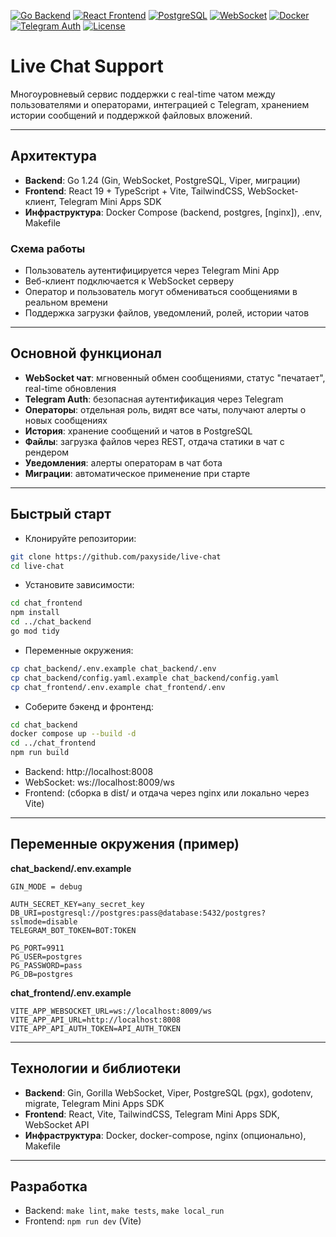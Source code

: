 [![Go Backend](https://img.shields.io/badge/Backend-Go_1.24-blue?logo=go)](https://golang.org)
[![React Frontend](https://img.shields.io/badge/Frontend-React_19-blue?logo=react)](https://react.dev)
[![PostgreSQL](https://img.shields.io/badge/Database-PostgreSQL_17-blue?logo=postgresql)](https://www.postgresql.org)
[![WebSocket](https://img.shields.io/badge/Realtime-WebSocket-green?logo=websocket)](https://developer.mozilla.org/docs/Web/API/WebSockets_API)
[![Docker](https://img.shields.io/badge/DevOps-Docker-blue?logo=docker)](https://www.docker.com)
[![Telegram Auth](https://img.shields.io/badge/Auth-Telegram-blue?logo=telegram)](https://core.telegram.org/bots/webapps)
[![License](https://img.shields.io/badge/license-MIT-green.svg)](LICENSE)

# Live Chat Support

Многоуровневый сервис поддержки с real-time чатом между пользователями и операторами, интеграцией с Telegram, хранением истории сообщений и поддержкой файловых вложений.

---

## Архитектура

- **Backend**: Go 1.24 (Gin, WebSocket, PostgreSQL, Viper, миграции)
- **Frontend**: React 19 + TypeScript + Vite, TailwindCSS, WebSocket-клиент, Telegram Mini Apps SDK
- **Инфраструктура**: Docker Compose (backend, postgres, [nginx]), .env, Makefile

### Схема работы
- Пользователь аутентифицируется через Telegram Mini App
- Веб-клиент подключается к WebSocket серверу
- Оператор и пользователь могут обмениваться сообщениями в реальном времени
- Поддержка загрузки файлов, уведомлений, ролей, истории чатов

---

## Основной функционал
- **WebSocket чат**: мгновенный обмен сообщениями, статус "печатает", real-time обновления
- **Telegram Auth**: безопасная аутентификация через Telegram
- **Операторы**: отдельная роль, видят все чаты, получают алерты о новых сообщениях
- **История**: хранение сообщений и чатов в PostgreSQL
- **Файлы**: загрузка файлов через REST, отдача статики в чат с рендером
- **Уведомления**: алерты операторам в чат бота
- **Миграции**: автоматическое применение при старте

---

## Быстрый старт

- Клонируйте репозитории:
```bash
git clone https://github.com/paxyside/live-chat
cd live-chat
```

- Установите зависимости:
```bash
cd chat_frontend
npm install
cd ../chat_backend
go mod tidy
```

- Переменные окружения:
```bash
cp chat_backend/.env.example chat_backend/.env
cp chat_backend/config.yaml.example chat_backend/config.yaml
cp chat_frontend/.env.example chat_frontend/.env
```

- Соберите бэкенд и фронтенд:
```bash
cd chat_backend
docker compose up --build -d
cd ../chat_frontend
npm run build
```

- Backend: http://localhost:8008
- WebSocket: ws://localhost:8009/ws
- Frontend: (сборка в dist/ и отдача через nginx или локально через Vite)

---

## Переменные окружения (пример)

**chat_backend/.env.example**
```
GIN_MODE = debug

AUTH_SECRET_KEY=any_secret_key
DB_URI=postgresql://postgres:pass@database:5432/postgres?sslmode=disable
TELEGRAM_BOT_TOKEN=BOT:TOKEN

PG_PORT=9911
PG_USER=postgres
PG_PASSWORD=pass
PG_DB=postgres
```

**chat_frontend/.env.example**
```
VITE_APP_WEBSOCKET_URL=ws://localhost:8009/ws
VITE_APP_API_URL=http://localhost:8008
VITE_APP_API_AUTH_TOKEN=API_AUTH_TOKEN
```

---

## Технологии и библиотеки

- **Backend**: Gin, Gorilla WebSocket, Viper, PostgreSQL (pgx), godotenv, migrate, Telegram Mini Apps SDK
- **Frontend**: React, Vite, TailwindCSS, Telegram Mini Apps SDK, WebSocket API
- **Инфраструктура**: Docker, docker-compose, nginx (опционально), Makefile

---

## Разработка

- Backend: `make lint`, `make tests`, `make local_run`
- Frontend: `npm run dev` (Vite)
